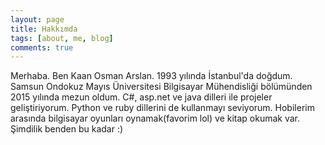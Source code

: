 ```yaml
---
layout: page
title: Hakkımda
tags: [about, me, blog]
comments: true
---
```


Merhaba. Ben Kaan Osman Arslan. 1993 yılında İstanbul'da doğdum. Samsun Ondokuz Mayıs Üniversitesi Bilgisayar Mühendisliği bölümünden 2015 yılında mezun oldum. C#, asp.net ve java dilleri ile projeler geliştiriyorum. Python ve ruby dillerini de kullanmayı seviyorum. Hobilerim arasında bilgisayar oyunları oynamak(favorim lol) ve kitap okumak var. Şimdilik benden bu kadar :)


